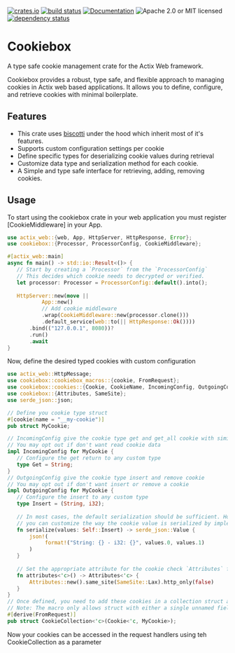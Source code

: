 
[![crates.io](https://img.shields.io/crates/v/cookiebox?label=latest)](https://crates.io/crates/cookiebox)
[![build status](https://github.com/Msalah73/cookiebox/actions/workflows/ci.yml/badge.svg?branch=master)](https://github.com/Msalah73/cookiebox/actions/workflows/ci.yml/)
[![Documentation](https://docs.rs/cookiebox/badge.svg?version=latest)](https://docs.rs/cookiebox/latest)
![Apache 2.0 or MIT licensed](https://img.shields.io/crates/l/cookiebox)
[![dependency status](https://deps.rs/repo/github/Msalah73/cookiebox/status.svg)](https://deps.rs/repo/github/Msalah73/cookiebox)

# Cookiebox

<!-- cargo-rdme start -->

A type safe cookie management crate for the Actix Web framework.

Cookiebox provides a robust, type safe, and flexible approach to managing cookies in Actix web based applications.
It allows you to define, configure, and retrieve cookies with minimal boilerplate.

## Features
- This crate uses [biscotti](https://docs.rs/biscotti/latest/biscotti/) under the hood which inherit most of it's features.
- Supports custom configuration settings per cookie
- Define specific types for deserializing cookie values during retrieval
- Customize data type and serialization method for each cookie.
- A Simple and type safe interface for retrieving, adding, removing cookies.

## Usage
To start using the cookiebox crate in your web application you must register [CookieMiddleware] in your App.
```rust
use actix_web::{web, App, HttpServer, HttpResponse, Error};
use cookiebox::{Processor, ProcessorConfig, CookieMiddleware};

#[actix_web::main]
async fn main() -> std::io::Result<()> {
   // Start by creating a `Processor` from the `ProcessorConfig`
   // This decides which cookie needs to decrypted or verified.
   let processor: Processor = ProcessorConfig::default().into();
  
   HttpServer::new(move ||
           App::new()
           // Add cookie middleware
           .wrap(CookieMiddleware::new(processor.clone()))
           .default_service(web::to(|| HttpResponse::Ok())))
       .bind(("127.0.0.1", 8080))?
       .run()
       .await
}
```
Now, define the desired typed cookies with custom configuration
```rust
use actix_web::HttpMessage;
use cookiebox::cookiebox_macros::{cookie, FromRequest};
use cookiebox::cookies::{Cookie, CookieName, IncomingConfig, OutgoingConfig};
use cookiebox::{Attributes, SameSite};
use serde_json::json;

// Define you cookie type struct
#[cookie(name = "__my-cookie")]
pub struct MyCookie;

// IncomingConfig give the cookie type get and get_all cookie with similar name
// You may opt out if don't want read cookie data
impl IncomingConfig for MyCookie {
   // Configure the get return to any custom type
   type Get = String;
}
// OutgoingConfig give the cookie type insert and remove cookie
// You may opt out if don't want insert or remove a cookie
impl OutgoingConfig for MyCookie {
   // Configure the insert to any custom type
   type Insert = (String, i32);
   
   // In most cases, the default serialization should be sufficient. However, if needed,
   // you can customize the way the cookie value is serialized by implementing this method.
   fn serialize(values: Self::Insert) -> serde_json::Value {
       json!(
            format!("String: {} - i32: {}", values.0, values.1)
       )
   }
   
   // Set the appropriate attribute for the cookie check `Attributes` for more details
   fn attributes<'c>() -> Attributes<'c> {
       Attributes::new().same_site(SameSite::Lax).http_only(false)
   }
}
// Once defined, you need to add these cookies in a collection struct and use derive macro to implement FromRequest
// Note: The macro only allows struct with either a single unnamed field or multiple named fields
#[derive(FromRequest)]
pub struct CookieCollection<'c>(Cookie<'c, MyCookie>);

```
Now your cookies can be accessed in the request handlers using teh CookieCollection as a parameter

<!-- cargo-rdme end -->
